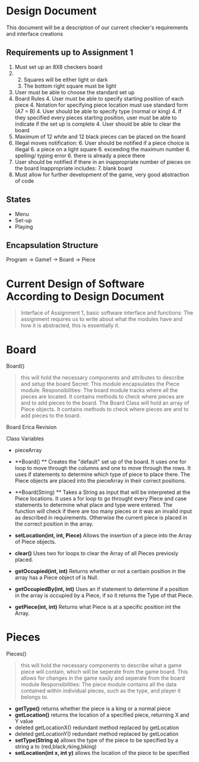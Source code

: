 Design Document
===============
This document will be a description of our current checker's requirements and interface creations


Requirements up to Assignment 1
-------------------------------

1.  Must set up an 8X8 checkers board
2.
    2. Squares will be either light or dark
    2. The bottom right square must be light
3. 	User must be able to choose the standard set up
4. Board Rules
    4. User must be able to specify starting position of each piece
    4. Notation for specifying piece location must use standard form (A7 = B)
    4. User should be able to specify type (normal or king)
    4. If they specified every pieces starting position, user must be able to indicate if the set up is complete 
    4. User should be able to clear the board
5. Maximum of 12 white and 12 black pieces can be placed on the board
6. Illegal moves notification:
    6. User should be notified if a piece choice is illegal
    6. a piece on a light square
    6. exceeding the maximum number
    6. spelling/ typing error
    6. there is already a piece there
7. User should be notified if there in an inappropriate number of pieces on the board
	Inappropriate includes:
    7. blank board
8. Must allow for further development of the game, very good abstraction of code

States
------
- Menu
- Set-up
- Playing

Encapsulation Structure
-----------------------
Program -> Game1 -> Board -> Piece 


Current Design of Software According to Design Document
=======================================================
>Interface of Assignment 1, basic software interface and functions:
>The assignment requires us to write about what the modules have and how it is abstracted, this is essentially it. 

Board
=====

Board() 
>this will hold the necessary components and attributes to describe and setup the board
>Secret: This module encapsulates the Piece module.
>Responsibilities: The board module tracks where all the pieces are located. It contains methods to check where pieces are and to add pieces to the board. 
>The Board Class will hold an array of Piece objects. It contains methods to check where pieces are and to add pieces to the board. 

Board Erica Revision

Class Variables
+ pieceArray

+ **Board() ** Creates the "default" set up of the board. It uses one for loop to move through the columns and one to move through the rows. It uses if statements to determine which type of piece to place there. The Piece objects are placed into the pieceArray in their correct positions.
+ **Board(String) ** Takes a String as input that will be interpreted at the Piece locations. It uses a for loop to go throught every Piece and case statements to determine what place and type were entered. The function will check if there are too many pieces or it was an invalid input as described in requirements. Otherwise the current piece is placed in the correct position in the array.
+ **setLocation(int, int, Piece)** Allows the insertion of a piece into the Array of Piece objects.
+ **clear()** Uses two for loops to clear the Array of all Pieces previosly placed.
+ **getOccupied(int, int)** Returns whether or not a certiain position in the array has a Piece object of is Null.
+ **getOccupiedBy(int, int)** Uses an if statement to determine if a position in the array is occupied by a Piece, if so it returns the Type of that Piece.
+ **getPiece(int, int)** Returns what Piece is at a specific position int the Array.


Pieces
======

Pieces() 
>this will hold the necessary components to describe what a game piece will contain, which will be seperate from the game board.
>This allows for changes in the game easily and seperate from the board module
>Responsibilities: The piece module contains all the data contained within individual pieces, such as the type, and player it belongs to. 

+ **getType()** returns whether the piece is a king or a normal piece
+ **getLocation()** returns the location of a specified piece, returning X and Y value
+ deleted getLocationX() redundant method replaced by getLocation
+ deleted getLocationY() redundant method replaced by getLocation
+ **setType(String a)** allows the type of the piece to be specified by a string a to (red,black,rking,bking)
+ **setLocation(int x, int y)** allows the location of the piece to be specified